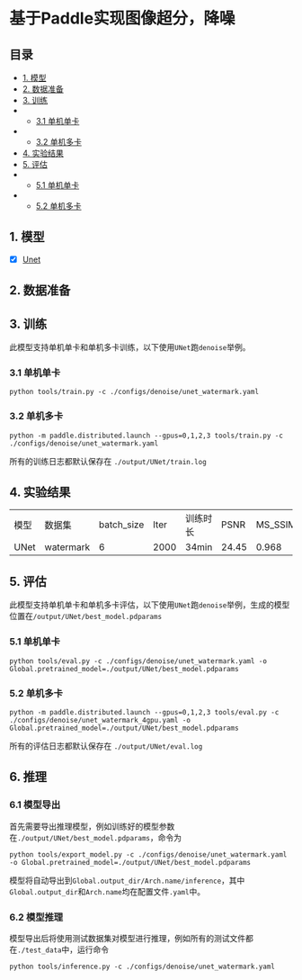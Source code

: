 # 基于Paddle实现图像超分，降噪

## 目录
* [1. 模型](#1-模型) 
* [2. 数据准备](#2-数据准备)
* [3. 训练](#3-训练)
* * [3.1 单机单卡](#31-单机单卡启动)
* * [3.2 单机多卡](#32-单机多卡启动)
* [4. 实验结果](#4-实验结果)
* [5. 评估](#4-评估)
* * [5.1 单机单卡](#41-单机单卡)
* * [5.2 单机多卡](#42-单机多卡)


## 1. 模型
* [x] [Unet]()

## 2. 数据准备

## 3. 训练
此模型支持单机单卡和单机多卡训练，以下使用`UNet`跑`denoise`举例。
### 3.1 单机单卡
```
python tools/train.py -c ./configs/denoise/unet_watermark.yaml
```

### 3.2 单机多卡
```
python -m paddle.distributed.launch --gpus=0,1,2,3 tools/train.py -c ./configs/denoise/unet_watermark.yaml
```

所有的训练日志都默认保存在 `./output/UNet/train.log`

## 4. 实验结果
<table align="center">
    <tr>
        <td>模型</td>
        <td>数据集</td>
        <td>batch_size</td>
        <td>Iter</td>
        <td>训练时长</td>
        <td>PSNR</td>
        <td>MS_SSIM</td>
        <td>log</td>
        <td>param</td>
    </tr>
    <tr>
        <td>UNet</td>
        <td>watermark</td>
        <td>6</td>
        <td>2000</td>
        <td>34min</td>
        <td>24.45</td>
        <td>0.968</td>
        <td></td>
        <td></td>
    </tr>
    
</table>

## 5. 评估
此模型支持单机单卡和单机多卡评估，以下使用`UNet`跑`denoise`举例，生成的模型位置在`/output/UNet/best_model.pdparams`
### 5.1 单机单卡
```
python tools/eval.py -c ./configs/denoise/unet_watermark.yaml -o Global.pretrained_model=./output/UNet/best_model.pdparams
```

### 5.2 单机多卡
```
python -m paddle.distributed.launch --gpus=0,1,2,3 tools/eval.py -c ./configs/denoise/unet_watermark_4gpu.yaml -o Global.pretrained_model=./output/UNet/best_model.pdparams
```

所有的评估日志都默认保存在 `./output/UNet/eval.log`

## 6. 推理
### 6.1 模型导出
首先需要导出推理模型，例如训练好的模型参数在`./output/UNet/best_model.pdparams`，命令为
```
python tools/export_model.py -c ./configs/denoise/unet_watermark.yaml -o Global.pretrained_model=./output/UNet/best_model.pdparams
```
模型将自动导出到`Global.output_dir/Arch.name/inference`，其中`Global.output_dir`和`Arch.name`均在配置文件`.yaml`中。

### 6.2 模型推理
模型导出后将使用测试数据集对模型进行推理，例如所有的测试文件都在`./test_data`中，运行命令
```
python tools/inference.py -c ./configs/denoise/unet_watermark.yaml
```